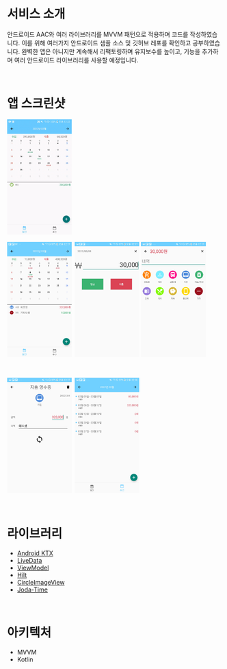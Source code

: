 # 서비스 소개

안드로이드 AAC와 여러 라이브러리를 MVVM 패턴으로 적용하며 코드를 작성하였습니다. 이를 위해 여러가지 안드로이드 샘플 소스 및 깃허브 레포를 확인하고 공부하였습니다. 완벽한 앱은 아니지만 계속해서 리팩토링하며 유지보수를 높이고, 기능을 추가하며 여러 안드로이드 라이브러리를 사용할 예정입니다.

<br/>

# 앱 스크린샷

<img src="screenshots/MonthFragment.gif" width="30%" height="30%">

<br/>

<img src="screenshots/AccoutProject_MonthFragment.jpg" width="30%" height="30%">&ensp;<img src="screenshots/AccoutProject_AddActivity.jpg" width="30%" height="30%">
<img src="screenshots/AccoutProject_DetailActivity.jpg" width="30%" height="30%">

<br/>

<img src="screenshots/AccoutProject_ReceiptActivity.jpg" width="30%" height="30%">&ensp;<img src="screenshots/AccoutProject_WeekFragment.jpg" width="30%" height="30%">

<br/>

# 라이브러리

* [Android KTX](https://developer.android.com/kotlin/ktx)
* [LiveData](https://developer.android.com/topic/libraries/architecture/livedata)
* [ViewModel](https://developer.android.com/topic/libraries/architecture/viewmodel)
* [Hilt](https://developer.android.com/training/dependency-injection/hilt-android)
* [CircleImageView](https://github.com/hdodenhof/CircleImageView)
* [Joda-Time](https://github.com/dlew/joda-time-android)

<br/>

# 아키텍처

* MVVM
* Kotlin